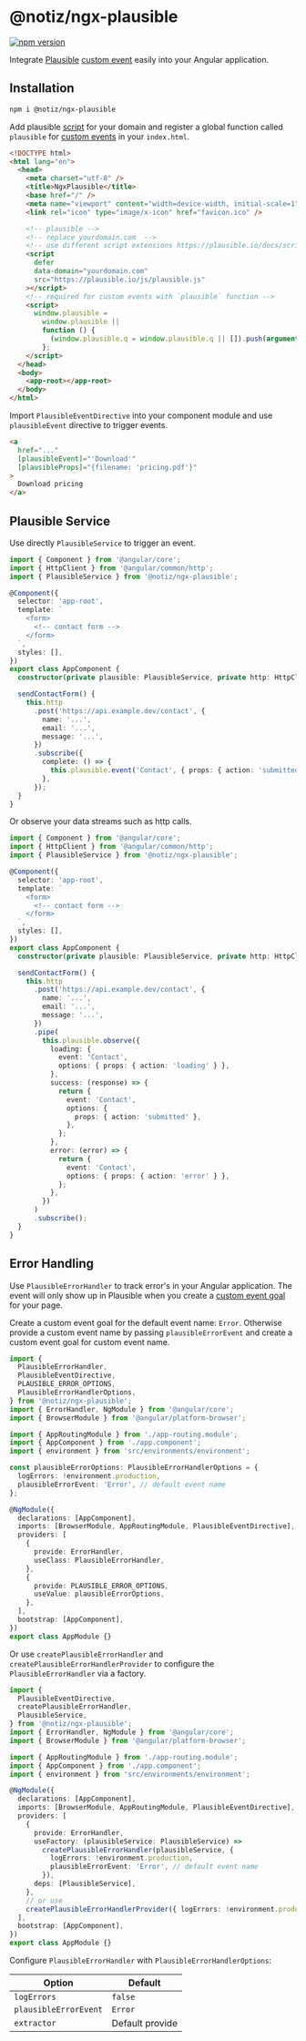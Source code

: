 # @notiz/ngx-plausible

[![npm version](https://badge.fury.io/js/@notiz%2Fngx-plausible.svg)](https://www.npmjs.com/package/@notiz/ngx-plausible)

Integrate [Plausible](https://plausible.io/) [custom event](https://plausible.io/docs/custom-event-goals) easily into your Angular application.

## Installation

```bash
npm i @notiz/ngx-plausible
```

Add plausible [script](https://plausible.io/docs/plausible-script) for your domain and register a global function called `plausible` for [custom events](https://plausible.io/docs/custom-event-goals) in your `index.html`.

```html
<!DOCTYPE html>
<html lang="en">
  <head>
    <meta charset="utf-8" />
    <title>NgxPlausible</title>
    <base href="/" />
    <meta name="viewport" content="width=device-width, initial-scale=1" />
    <link rel="icon" type="image/x-icon" href="favicon.ico" />

    <!-- plausible -->
    <!-- replace yourdomain.com  -->
    <!-- use different script extensions https://plausible.io/docs/script-extensions -->
    <script
      defer
      data-domain="yourdomain.com"
      src="https://plausible.io/js/plausible.js"
    ></script>
    <!-- required for custom events with `plausible` function -->
    <script>
      window.plausible =
        window.plausible ||
        function () {
          (window.plausible.q = window.plausible.q || []).push(arguments);
        };
    </script>
  </head>
  <body>
    <app-root></app-root>
  </body>
</html>
```

Import `PlausibleEventDirective` into your component module and use `plausibleEvent` directive to trigger events.

```html
<a
  href="..."
  [plausibleEvent]="'Download'"
  [plausibleProps]="{filename: 'pricing.pdf'}"
>
  Download pricing
</a>
```

## Plausible Service

Use directly `PlausibleService` to trigger an event.

```ts
import { Component } from '@angular/core';
import { HttpClient } from '@angular/common/http';
import { PlausibleService } from '@notiz/ngx-plausible';

@Component({
  selector: 'app-root',
  template: `
    <form>
      <!-- contact form -->
    </form>
  `,
  styles: [],
})
export class AppComponent {
  constructor(private plausible: PlausibleService, private http: HttpClient) {}

  sendContactForm() {
    this.http
      .post('https://api.example.dev/contact', {
        name: '...',
        email: '...',
        message: '...',
      })
      .subscribe({
        complete: () => {
          this.plausible.event('Contact', { props: { action: 'submitted' } });
        },
      });
  }
}
```

Or observe your data streams such as http calls.

```ts
import { Component } from '@angular/core';
import { HttpClient } from '@angular/common/http';
import { PlausibleService } from '@notiz/ngx-plausible';

@Component({
  selector: 'app-root',
  template: `
    <form>
      <!-- contact form -->
    </form>
  `,
  styles: [],
})
export class AppComponent {
  constructor(private plausible: PlausibleService, private http: HttpClient) {}

  sendContactForm() {
    this.http
      .post('https://api.example.dev/contact', {
        name: '...',
        email: '...',
        message: '...',
      })
      .pipe(
        this.plausible.observe({
          loading: {
            event: 'Contact',
            options: { props: { action: 'loading' } },
          },
          success: (response) => {
            return {
              event: 'Contact',
              options: {
                props: { action: 'submitted' },
              },
            };
          },
          error: (error) => {
            return {
              event: 'Contact',
              options: { props: { action: 'error' } },
            };
          },
        })
      )
      .subscribe();
  }
}
```

## Error Handling

Use `PlausibleErrorHandler` to track error's in your Angular application. The event will only show up in Plausible when you create a [custom event goal](https://plausible.io/docs/custom-event-goals#2-create-a-custom-event-goal-in-your-plausible-analytics-account) for your page.

Create a custom event goal for the default event name: `Error`. Otherwise provide a custom event name by passing `plausibleErrorEvent` and create a custom event goal for custom event name.

```ts
import {
  PlausibleErrorHandler,
  PlausibleEventDirective,
  PLAUSIBLE_ERROR_OPTIONS,
  PlausibleErrorHandlerOptions,
} from '@notiz/ngx-plausible';
import { ErrorHandler, NgModule } from '@angular/core';
import { BrowserModule } from '@angular/platform-browser';

import { AppRoutingModule } from './app-routing.module';
import { AppComponent } from './app.component';
import { environment } from 'src/environments/environment';

const plausibleErrorOptions: PlausibleErrorHandlerOptions = {
  logErrors: !environment.production,
  plausibleErrorEvent: 'Error', // default event name
};

@NgModule({
  declarations: [AppComponent],
  imports: [BrowserModule, AppRoutingModule, PlausibleEventDirective],
  providers: [
    {
      provide: ErrorHandler,
      useClass: PlausibleErrorHandler,
    },
    {
      provide: PLAUSIBLE_ERROR_OPTIONS,
      useValue: plausibleErrorOptions,
    },
  ],
  bootstrap: [AppComponent],
})
export class AppModule {}
```

Or use `createPlausibleErrorHandler` and `createPlausibleErrorHandlerProvider` to configure the `PlausibleErrorHandler` via a factory.

```ts
import {
  PlausibleEventDirective,
  createPlausibleErrorHandler,
  PlausibleService,
} from '@notiz/ngx-plausible';
import { ErrorHandler, NgModule } from '@angular/core';
import { BrowserModule } from '@angular/platform-browser';

import { AppRoutingModule } from './app-routing.module';
import { AppComponent } from './app.component';
import { environment } from 'src/environments/environment';

@NgModule({
  declarations: [AppComponent],
  imports: [BrowserModule, AppRoutingModule, PlausibleEventDirective],
  providers: [
    {
      provide: ErrorHandler,
      useFactory: (plausibleService: PlausibleService) =>
        createPlausibleErrorHandler(plausibleService, {
          logErrors: !environment.production,
          plausibleErrorEvent: 'Error', // default event name
        }),
      deps: [PlausibleService],
    },
    // or use
    createPlausibleErrorHandlerProvider({ logErrors: !environment.production, }),
  ],
  bootstrap: [AppComponent],
})
export class AppModule {}
```

Configure `PlausibleErrorHandler` with `PlausibleErrorHandlerOptions`:

| Option                | Default         |
| --------------------- | --------------- |
| `logErrors`           | `false`         |
| `plausibleErrorEvent` | `Error`         |
| `extractor`           | Default provide |
